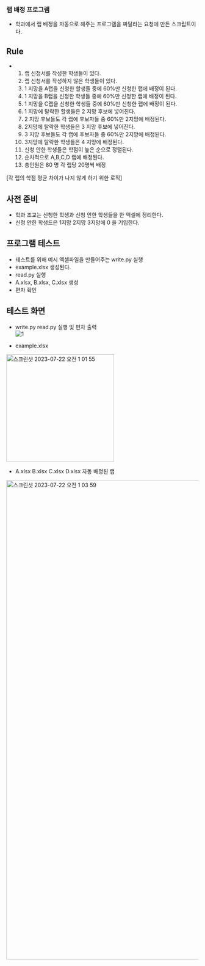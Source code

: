 ### 랩 배정 프로그램
- 학과에서 랩 배정을 자동으로 해주는 프로그램을 짜달라는 요청에 만든 스크립트이다.

## Rule
- 1. 랩 신청서를 작성한 학생들이 있다.
  2. 랩 신청서를 작성하지 않은 학생들이 있다.
  3. 1 지망을 A랩을 신청한 할생들 중에 60%만 신청한 랩에 배정이 된다.
  4. 1 지망을 B랩을 신청한 학생들 중에 60%만 신청한 랩에 배정이 된다.
  5. 1 지망을 C랩을 신청한 학생들 중에 60%만 신청한 랩에 배정이 된다.
  6. 1 지망에 탈락한 할생들은 2 지망 후보에 넣어진다.
  7. 2 지망 후보들도 각 랩에 후보자들 중 60%만 2지망에 배정된다.
  8. 2지망에 탈락한 학생들은 3 지망 후보에 넣어진다.
  9. 3 지망 후보들도 각 랩에 후보자들 중 60%만 2지망에 배정된다.
  10. 3지망에 탈락한 학생들은 4 지망에 배정된다.
  11. 신청 안한 학생들은 학점이 높은 순으로 정렬된다.
  12. 순차적으로 A,B,C,D 랩에 배정된다.
  13. 총인원은 80 명 각 랩당 20명씩 배정
 
[각 랩의 학점 평균 차이가 나지 않게 하기 위한 로직]

## 사전 준비
- 학과 조교는 신청한 학생과 신청 안한 학생들을 한 액셀에 정리한다.
- 신청 안한 학생드은 1지망 2지망 3지망에 0 을 기입한다.


## 프로그램 테스트
- 테스트를 위해 예시 엑셀파일을 만들어주는 write.py 실행
- example.xlsx 생성된다.
- read.py 실행
- A.xlsx, B.xlsx, C.xlsx 생성
- 편차 확인

## 테스트 화면
- write.py read.py 실행 및 편차 출력 <Br>
![1](https://github.com/hanmin0512/select_lab/assets/37041208/6ed2fd13-824f-491c-bac2-cb490f3d61e3)

- example.xlsx
<img width="282" alt="스크린샷 2023-07-22 오전 1 01 55" src="https://github.com/hanmin0512/select_lab/assets/37041208/01da4862-357b-40ec-9881-0cf8de7d4ffc">

- A.xlsx B.xlsx C.xlsx D.xlsx 자동 배정된 랩
<img width="1256" alt="스크린샷 2023-07-22 오전 1 03 59" src="https://github.com/hanmin0512/select_lab/assets/37041208/2a2e5d08-6c11-4850-a4b5-6bade5ed6842">

